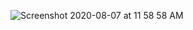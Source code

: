 ![Screenshot 2020-08-07 at 11 58 58 AM](https://user-images.githubusercontent.com/31210151/89616122-6f7eb600-d8a5-11ea-94a0-e92d32bd1960.png)

